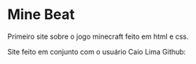 # Mine Beat
 Primeiro site sobre o jogo minecraft feito em html e css.

 Site feito em conjunto com o usuário Caio Lima
 Github: 
